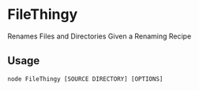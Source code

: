 FileThingy
==========

Renames Files and Directories Given a Renaming Recipe

## Usage

    node FileThingy [SOURCE DIRECTORY] [OPTIONS]

